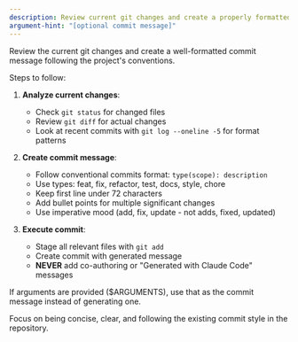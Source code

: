 ```yaml
---
description: Review current git changes and create a properly formatted commit
argument-hint: "[optional commit message]"
---
```


Review the current git changes and create a well-formatted commit message following the project's conventions.

Steps to follow:

1. **Analyze current changes**:
   - Check `git status` for changed files
   - Review `git diff` for actual changes  
   - Look at recent commits with `git log --oneline -5` for format patterns

2. **Create commit message**:
   - Follow conventional commits format: `type(scope): description`
   - Use types: feat, fix, refactor, test, docs, style, chore
   - Keep first line under 72 characters
   - Add bullet points for multiple significant changes
   - Use imperative mood (add, fix, update - not adds, fixed, updated)

3. **Execute commit**:
   - Stage all relevant files with `git add`
   - Create commit with generated message
   - **NEVER** add co-authoring or "Generated with Claude Code" messages

If arguments are provided ($ARGUMENTS), use that as the commit message instead of generating one.

Focus on being concise, clear, and following the existing commit style in the repository.